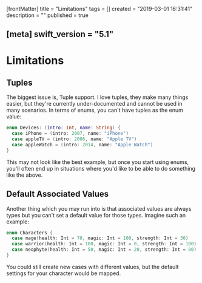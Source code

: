 [frontMatter]
title = "Limitations"
tags = []
created = "2019-03-01 16:31:41"
description = ""
published = true

[meta]
swift_version = "5.1"
---

# Limitations

## Tuples

The biggest issue is, Tuple support.
I love tuples, they make many things easier, but they\'re currently
under-documented and cannot be used in many scenarios. In terms of
enums, you can\'t have tuples as the enum value:

``` Swift
enum Devices: (intro: Int, name: String) {
  case iPhone = (intro: 2007, name: "iPhone")
  case appleTV = (intro: 2006, name: "Apple TV")
  case appleWatch = (intro: 2014, name: "Apple Watch")
}
```

This may not look like the best example, but once you start using enums,
you\'ll often end up in situations where you\'d like to be able to do
something like the above.

## Default Associated Values

Another thing which you may run into is that associated values are
always types but you can\'t set a default value for those types. Imagine
such an example:

``` Swift
enum Characters {
  case mage(health: Int = 70, magic: Int = 100, strength: Int = 30)
  case warrior(health: Int = 100, magic: Int = 0, strength: Int = 100)
  case neophyte(health: Int = 50, magic: Int = 20, strength: Int = 80)
}
```

You could still create new cases with different values, but the default
settings for your character would be mapped.
